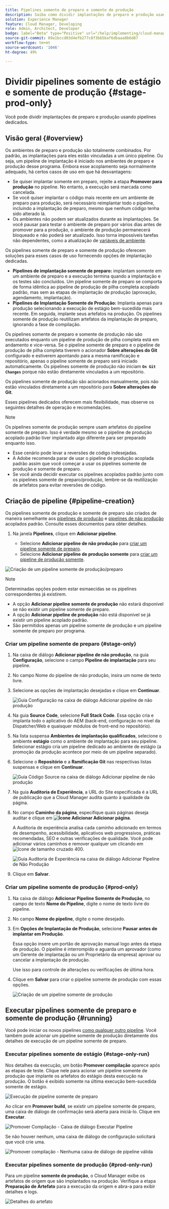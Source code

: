 ```yaml
---
title: Pipelines somente de preparo e somente de produção
description: Saiba como dividir implantações de preparo e produção usando pipelines dedicados.
solution: Experience Manager
feature: Cloud Manager, Developing
role: Admin, Architect, Developer
badge: label="Beta" type="Positive" url="/help/implementing/cloud-manager/release-notes/current.md#staging-production-only-pipelines"
source-git-commit: 09a1bccd03d4efb277c8f3bb5baf6dbaaa8b6d87
workflow-type: tm+mt
source-wordcount: '1046'
ht-degree: 49%

---
```


# Dividir pipelines somente de estágio e somente de produção {#stage-prod-only}

Você pode dividir implantações de preparo e produção usando pipelines dedicados.

## Visão geral {#overview}

Os ambientes de preparo e produção são totalmente combinados. Por padrão, as implantações para eles estão vinculadas a um único pipeline. Ou seja, um pipeline de implantação é iniciado nos ambientes de preparo e produção desse programa. Embora esse acoplamento seja normalmente adequado, há certos casos de uso em que há desvantagens:

* Se quiser implantar somente em preparo, rejeite a etapa **Promover para produção** no pipeline. No entanto, a execução será marcada como cancelada.
* Se você quiser implantar o código mais recente em um ambiente de preparo para produção, será necessário reimplantar todo o pipeline, incluindo a implantação de preparo, mesmo que nenhum código tenha sido alterado lá.
* Os ambientes não podem ser atualizados durante as implantações. Se você pausar para testar o ambiente de preparo por vários dias antes de promover para a produção, o ambiente de produção permanecerá bloqueado e não poderá ser atualizado. Isso torna impossíveis tarefas não dependentes, como a atualização de [variáveis de ambiente](/help/implementing/cloud-manager/environment-variables.md).

Os pipelines somente de preparo e somente de produção oferecem soluções para esses casos de uso fornecendo opções de implantação dedicadas.

* **Pipelines de implantação somente de preparo:** implantam somente em um ambiente de preparo e a execução termina quando a implantação e os testes são concluídos. Um pipeline somente de preparo se comporta de forma idêntica ao pipeline de produção de pilha completa acoplado padrão, mas sem as etapas de implantação de produção (aprovação, agendamento, implantação).
* **Pipelines de Implantação Somente de Produção:** Implanta apenas para produção selecionando a execução de estágio bem-sucedida mais recente. Em seguida, implante seus artefatos na produção. Os pipelines somente de produção reutilizam artefatos da implantação de preparo, ignorando a fase de compilação.

Os pipelines somente de preparo e somente de produção não são executados enquanto um pipeline de produção de pilha completa está em andamento e vice-versa. Se o pipeline somente de preparo e o pipeline de produção de pilha completa tiverem o acionador **Sobre alterações do Git** configurado e estiverem apontando para a mesma ramificação e repositório, apenas o pipeline somente de preparo será iniciado automaticamente. Os pipelines somente de produção não iniciam **`On Git Changes`** porque não estão diretamente vinculados a um repositório.

Os pipelines somente de produção são acionados manualmente, pois não estão vinculados diretamente a um repositório para **Sobre alterações do Git**.

Esses pipelines dedicados oferecem mais flexibilidade, mas observe os seguintes detalhes de operação e recomendações.

>[!NOTE]
>
>Os pipelines somente de produção sempre usam artefatos do pipeline somente de preparo. Isso é verdade mesmo se o pipeline de produção acoplado padrão tiver implantado algo diferente para ser preparado enquanto isso.
>
>* Esse cenário pode levar a reversões de código indesejadas.
>* A Adobe recomenda parar de usar o pipeline de produção acoplada padrão assim que você começar a usar os pipelines somente de produção e somente de preparo.
>* Se você ainda decidir executar os pipelines acoplados padrão junto com os pipelines somente de preparo/produção, lembre-se da reutilização de artefatos para evitar reversões de código.

## Criação de pipeline {#pipeline-creation}

Os pipelines somente de produção e somente de preparo são criados de maneira semelhante aos [pipelines de produção](/help/implementing/cloud-manager/configuring-pipelines/configuring-production-pipelines.md) e [pipelines de não produção](/help/implementing/cloud-manager/configuring-pipelines/configuring-non-production-pipelines.md) acoplados padrão. Consulte esses documentos para obter detalhes.

1. Na janela **Pipelines**, clique em **Adicionar pipeline**.

   * Selecione **Adicionar pipeline de não produção** para [criar um pipeline somente de preparo](#stage-only).
   * Selecione **Adicionar pipeline de produção somente** para [criar um pipeline de produção somente](#prod-only).

![Criação de um pipeline somente de produção/preparo](/help/implementing/cloud-manager/configuring-pipelines/assets/prod-stage-pipeline.png)

>[!NOTE]
>
>Determinadas opções podem estar esmaecidas se os pipelines correspondentes já existirem.
>
>* A opção **Adicionar pipeline somente de produção** não estará disponível se não existir um pipeline somente de preparo.
>* A opção **Adicionar pipeline de produção** não está disponível se já existir um pipeline acoplado padrão.
>* São permitidos apenas um pipeline somente de produção e um pipeline somente de preparo por programa.

### Criar um pipeline somente de preparo {#stage-only}

1. Na caixa de diálogo **Adicionar pipeline de não produção**, na guia **Configuração**, selecione o campo **Pipeline de implantação** para seu pipeline.
1. No campo Nome do pipeline de não produção, insira um nome de texto livre.
1. Selecione as opções de implantação desejadas e clique em **Continuar**.

   ![Guia Configuração na caixa de diálogo Adicionar pipeline de não produção](/help/implementing/cloud-manager/configuring-pipelines/assets/add-non-prod-pipeline-1.png)

1. Na guia **Source Code**, selecione **Full Stack Code**. Essa opção cria e implanta todo o aplicativo do AEM (back-end, configuração no nível da Dispatcher/Web e quaisquer módulos de front-end no repositório).

1. Na lista suspensa **Ambientes de implantação qualificados**, selecione o ambiente **estágio** como o ambiente de implantação para seu pipeline. Selecionar estágio cria um pipeline dedicado ao ambiente de estágio (a promoção da produção acontece por meio de um pipeline separado).

1. Selecione o **Repositório** e a **Ramificação Git** nas respectivas listas suspensas e clique em **Continuar**.

   ![Guia Código Source na caixa de diálogo Adicionar pipeline de não produção](/help/implementing/cloud-manager/configuring-pipelines/assets/add-non-prod-pipeline-2.png)

1. Na guia **Auditoria de Experiência**, a URL do Site especificada é a URL de publicação que a Cloud Manager audita quanto à qualidade da página.

1. No campo **Caminho da página**, especifique quais páginas deseja auditar e clique em **![Ícone Adicionar](https://spectrum.adobe.com/static/icons/workflow_18/Smock_Add_18_N.svg) Adicionar página**.

   A Auditoria de experiência analisa cada caminho adicionado em termos de desempenho, acessibilidade, aplicativos web progressivos, práticas recomendadas, SEO e outras verificações de qualidade. Você pode adicionar vários caminhos e remover qualquer um clicando em ![ícone de tamanho cruzado 400](https://spectrum.adobe.com/static/icons/ui_18/CrossSize400.svg).

   ![Guia Auditoria de Experiência na caixa de diálogo Adicionar Pipeline de Não Produção](/help/implementing/cloud-manager/configuring-pipelines/assets/add-non-prod-pipeline-3.png)

1. Clique em **Salvar**.


### Criar um pipeline somente de produção {#prod-only}

1. Na caixa de diálogo **Adicionar Pipeline Somente de Produção**, no campo de texto **Nome do Pipeline**, digite o nome de texto livre do pipeline.
1. No campo **Nome do pipeline**, digite o nome desejado.
1. Em **Opções de Implantação de Produção**, selecione **Pausar antes de implantar em Produção**.

   Essa opção insere um portão de aprovação manual logo antes da etapa de produção. O pipeline é interrompido e aguarda um aprovador (como um Gerente de implantação ou um Proprietário da empresa) aprovar ou cancelar a implantação de produção.

   Use isso para controle de alterações ou verificações de última hora.

1. Clique em **Salvar** para criar o pipeline somente de produção com essas opções.

   ![Criação de um pipeline somente de produção](/help/implementing/cloud-manager/configuring-pipelines/assets/add-production-only-pipeline.png)

## Executar pipelines somente de preparo e somente de produção {#running}

Você pode iniciar os novos pipelines [como qualquer outro pipeline](/help/implementing/cloud-manager/configuring-pipelines/managing-pipelines.md#running-pipelines). Você também pode acionar um pipeline somente de produção diretamente dos detalhes de execução de um pipeline somente de preparo.

<!-- * Stage-only and prod-only pipelines offer a new [emergency mode](#emergency-mode) to skip testing.
Prod-only pipeline run can be triggered directly from the execution details of a [stage-only pipeline](#stage-only-run).


### Emergency Mode {#emergency-mode}

When starting production-only and staging-online pipelines, you are prompted to confirm the start and how it starts.

* **Normal Mode** is a standard run and includes stage testing steps.
* **Emergency Mode** skips stage testing steps.

![Emergency Mode](/help/assets/configure-pipelines/emergency-mode.png) -->

### Executar pipelines somente de estágio {#stage-only-run}

Nos detalhes da execução, um botão **Promover compilação** aparece após as etapas de teste. Clique nele para acionar um pipeline somente de produção que implante os artefatos do estágio desta execução na produção. O botão é exibido somente na última execução bem-sucedida somente de estágio.

![Execução de pipeline somente de preparo](/help/implementing/cloud-manager/configuring-pipelines/assets/stage-only-pipelines-run.png)

Ao clicar em **Promover build**, se existir um pipeline somente de preparo, uma caixa de diálogo de confirmação será aberta para iniciá-lo. Clique em **Executar**.

![Promover Compilação - Caixa de diálogo Executar Pipeline](/help/implementing/cloud-manager/configuring-pipelines/assets/promote-build-run.png)

Se não houver nenhum, uma caixa de diálogo de configuração solicitará que você crie uma.

![Promover compilação - Nenhuma caixa de diálogo de pipeline válida](/help/implementing/cloud-manager/configuring-pipelines/assets/promote-build-no-valid-pipeline.png)


### Executar pipelines somente de produção {#prod-only-run}

Para um pipeline **somente de produção**, o Cloud Manager exibe os artefatos de origem que são implantados na produção. Verifique a etapa **Preparação de Artefato** para a execução da origem e abra-a para exibir detalhes e logs.


![Detalhes do artefato](/help/implementing/cloud-manager/configuring-pipelines/assets/prod-only-pipelines-run.png)

